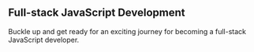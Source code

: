 
## Full-stack JavaScript Development

Buckle up and get ready for an exciting journey for becoming a full-stack JavaScript developer.